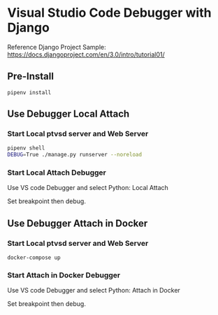 # Visual Studio Code Debugger with Django

Reference Django Project Sample: https://docs.djangoproject.com/en/3.0/intro/tutorial01/

## Pre-Install

`pipenv install`


## Use Debugger Local Attach

### Start Local ptvsd server and Web Server

``` bash
pipenv shell
DEBUG=True ./manage.py runserver --noreload
```

### Start Local Attach Debugger

Use VS code Debugger and select Python: Local Attach

Set breakpoint then debug.

## Use Debugger Attach in Docker

### Start Local ptvsd server and Web Server

`docker-compose up`

### Start Attach in Docker Debugger

Use VS code Debugger and select Python: Attach in Docker

Set breakpoint then debug.